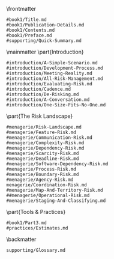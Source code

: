 

\frontmatter

```include
#book1/Title.md
#book1/Publication-Details.md
#book1/Contents.md
#book1/Preface.md
#supporting/Quick-Summary.md
```

\mainmatter
\part{Introduction}

```include
#introduction/A-Simple-Scenario.md
#introduction/Development-Process.md
#introduction/Meeting-Reality.md
#introduction/All-Risk-Management.md
#introduction/Evaluating-Risk.md
#introduction/Cadence.md
#introduction/De-Risking.md
#introduction/A-Conversation.md
#introduction/One-Size-Fits-No-One.md
```

\part{The Risk Landscape}

```include
#menagerie/Risk-Landscape.md
#menagerie/Feature-Risk.md
#menagerie/Communication-Risk.md
#menagerie/Complexity-Risk.md
#menagerie/Dependency-Risk.md
#menagerie/Scarcity-Risk.md
#menagerie/Deadline-Risk.md
#menagerie/Software-Dependency-Risk.md
#menagerie/Process-Risk.md 
#menagerie/Boundary-Risk.md
#menagerie/Agency-Risk.md 
menagerie/Coordination-Risk.md
#menagerie/Map-And-Territory-Risk.md
##menagerie/Operational-Risk.md
#menagerie/Staging-And-Classifying.md
```

\part{Tools \& Practices}

```include
#book1/Part3.md
#practices/Estimates.md
```

\backmatter

```include
supporting/Glossary.md
```